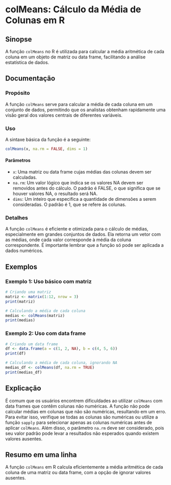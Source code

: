 <!--
Meta Description: # colMeans: Cálculo da Média de Colunas em R ## Sinopse A função `colMeans` no R é utilizada para calcular a média aritmética de cada coluna em um obj...
Meta Keywords: colmeans, que, função, matriz, média
-->

# colMeans: Cálculo da Média de Colunas em R

## Sinopse
A função `colMeans` no R é utilizada para calcular a média aritmética de cada coluna em um objeto de matriz ou data frame, facilitando a análise estatística de dados.

## Documentação

### Propósito
A função `colMeans` serve para calcular a média de cada coluna em um conjunto de dados, permitindo que os analistas obtenham rapidamente uma visão geral dos valores centrais de diferentes variáveis.

### Uso
A sintaxe básica da função é a seguinte:

```R
colMeans(x, na.rm = FALSE, dims = 1)
```

#### Parâmetros
- `x`: Uma matriz ou data frame cujas médias das colunas devem ser calculadas.
- `na.rm`: Um valor lógico que indica se os valores NA devem ser removidos antes do cálculo. O padrão é FALSE, o que significa que se houver valores NA, o resultado será NA.
- `dims`: Um inteiro que especifica a quantidade de dimensões a serem consideradas. O padrão é 1, que se refere às colunas.

### Detalhes
A função `colMeans` é eficiente e otimizada para o cálculo de médias, especialmente em grandes conjuntos de dados. Ela retorna um vetor com as médias, onde cada valor corresponde à média da coluna correspondente. É importante lembrar que a função só pode ser aplicada a dados numéricos.

## Exemplos

### Exemplo 1: Uso básico com matriz
```R
# Criando uma matriz
matriz <- matrix(1:12, nrow = 3)
print(matriz)

# Calculando a média de cada coluna
medias <- colMeans(matriz)
print(medias)
```

### Exemplo 2: Uso com data frame
```R
# Criando um data frame
df <- data.frame(a = c(1, 2, NA), b = c(4, 5, 6))
print(df)

# Calculando a média de cada coluna, ignorando NA
medias_df <- colMeans(df, na.rm = TRUE)
print(medias_df)
```

## Explicação
É comum que os usuários encontrem dificuldades ao utilizar `colMeans` com data frames que contêm colunas não numéricas. A função não pode calcular médias em colunas que não são numéricas, resultando em um erro. Para evitar isso, verifique se todas as colunas são numéricas ou utilize a função `sapply` para selecionar apenas as colunas numéricas antes de aplicar `colMeans`. Além disso, o parâmetro `na.rm` deve ser considerado, pois seu valor padrão pode levar a resultados não esperados quando existem valores ausentes.

## Resumo em uma linha
A função `colMeans` em R calcula eficientemente a média aritmética de cada coluna de uma matriz ou data frame, com a opção de ignorar valores ausentes.